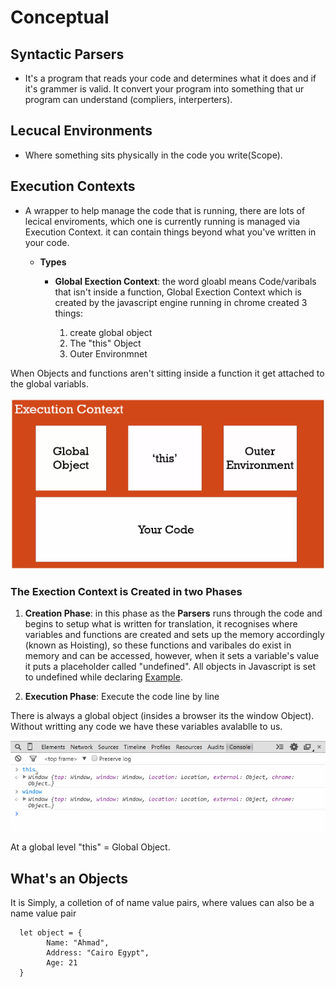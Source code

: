 # Conceptual

## Syntactic Parsers

- It's a program that reads your code and determines what it does and if it's grammer is valid. It convert your program into something that ur program can understand (compliers, interperters).

## Lecucal Environments

- Where something sits physically in the code you write(Scope).

## Execution Contexts

- A wrapper to help manage the code that is running, there are lots of lecical enviroments, which one is currently running is managed via Execution Context. it can contain things beyond what you've written in your code.

  - **Types**

    - **Global Exection Context**: the word gloabl means Code/varibals that isn't inside a function, Global Exection Context which is created by the javascript engine running in chrome created 3 things:

      1. create global object
      2. The "this" Object
      3. Outer Environmnet

When Objects and functions aren't sitting inside a function it get attached to the global variabls.

![Exexution Context](../images/exexutionContext.PNG)

### The Exection Context is Created in two Phases

1. **Creation Phase**: in this phase as the **Parsers** runs through the code and begins to setup what is written for translation, it recognises where variables and functions are created and sets up the memory accordingly (known as Hoisting), so these functions and varibales do exist in memory and can be accessed, however, when it sets a variable's value it puts a placeholder called "undefined". All objects in Javascript is set to undefined while declaring [Example](Conceptual.md).

2. **Execution Phase**: Execute the code line by line

There is always a global object (insides a browser its the window Object). Without writting any code we have these variables avalablle to us.

![chormeConsole](..\images\chormeConsole.PNG)

At a global level "this" = Global Object.

## What's an Objects

It is Simply, a colletion of of name value pairs, where values can also be a name value pair

      let object = {
            Name: "Ahmad",
            Address: "Cairo Egypt",
            Age: 21
      }
